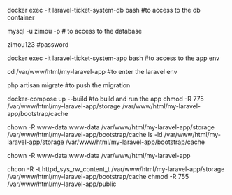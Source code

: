 docker exec -it laravel-ticket-system-db bash #to access to the db container

mysql -u zimou -p # to access to the database

zimou123   #password

docker exec -it laravel-ticket-system-app bash #to access to the app env

cd /var/www/html/my-laravel-app   #to enter the laravel env

php artisan migrate      #to push the migration

docker-compose up --build      #to build and run the app
chmod -R 775 /var/www/html/my-laravel-app/storage /var/www/html/my-laravel-app/bootstrap/cache

chown -R www-data:www-data /var/www/html/my-laravel-app/storage /var/www/html/my-laravel-app/bootstrap/cache
ls -ld /var/www/html/my-laravel-app/storage /var/www/html/my-laravel-app/bootstrap/cache

chown -R www-data:www-data /var/www/html/my-laravel-app

chcon -R -t httpd_sys_rw_content_t /var/www/html/my-laravel-app/storage /var/www/html/my-laravel-app/bootstrap/cache
chmod -R 755 /var/www/html/my-laravel-app/public